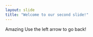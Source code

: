 ```yaml
---
layout: slide
title: "Welcome to our second slide!"
---
```

Amazing
Use the left arrow to go back!      